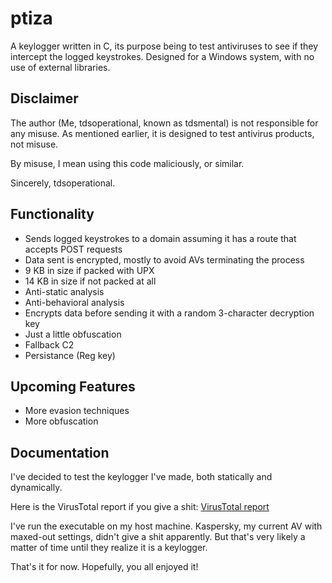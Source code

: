 # ptiza

A keylogger written in C, its purpose being to test antiviruses to see if they intercept the logged keystrokes. Designed for a Windows system, with no use of external libraries.

## Disclaimer

The author (Me, tdsoperational, known as tdsmental) is not responsible for any misuse. As mentioned earlier, it is designed to test antivirus products, not misuse.

By misuse, I mean using this code maliciously, or similar.

Sincerely, tdsoperational.

## Functionality

- Sends logged keystrokes to a domain assuming it has a route that accepts POST requests
- Data sent is encrypted, mostly to avoid AVs terminating the process
- 9 KB in size if packed with UPX
- 14 KB in size if not packed at all
- Anti-static analysis
- Anti-behavioral analysis
- Encrypts data before sending it with a random 3-character decryption key
- Just a little obfuscation
- Fallback C2
- Persistance (Reg key)

## Upcoming Features

- More evasion techniques
- More obfuscation

## Documentation

I've decided to test the keylogger I've made, both statically and dynamically.


Here is the VirusTotal report if you give a shit: [VirusTotal report](https://www.virustotal.com/gui/file/0d9ba751a47e198d4a270f29d031cb529ce3b8ea6e59957089d3c96e0e943275?nocache=1)


I've run the executable on my host machine. Kaspersky, my current AV with maxed-out settings, didn't give a shit apparently. But that's very likely a matter of time until they realize it is a keylogger.


That's it for now. Hopefully, you all enjoyed it!

